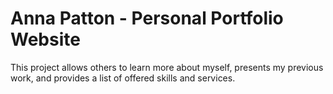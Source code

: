 # Anna Patton - Personal Portfolio Website
This project allows others to learn more about myself, presents my previous work, and provides a list of offered skills and services.